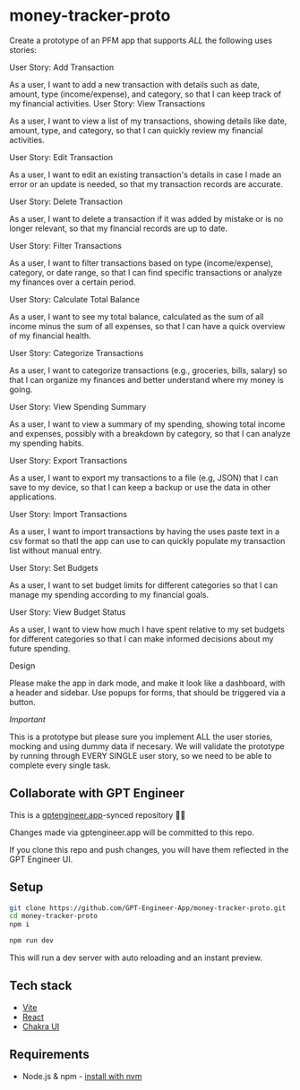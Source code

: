 # money-tracker-proto

Create a prototype of an PFM app that supports *ALL*  the following uses stories:

User Story: Add Transaction

As a user, I want to add a new transaction with details such as date, amount, type (income/expense), and category, so that I can keep track of my financial activities.
User Story: View Transactions

As a user, I want to view a list of my transactions, showing details like date, amount, type, and category, so that I can quickly review my financial activities.

User Story: Edit Transaction

As a user, I want to edit an existing transaction's details in case I made an error or an update is needed, so that my transaction records are accurate.

User Story: Delete Transaction

As a user, I want to delete a transaction if it was added by mistake or is no longer relevant, so that my financial records are up to date.

User Story: Filter Transactions

As a user, I want to filter transactions based on type (income/expense), category, or date range, so that I can find specific transactions or analyze my finances over a certain period.

User Story: Calculate Total Balance

As a user, I want to see my total balance, calculated as the sum of all income minus the sum of all expenses, so that I can have a quick overview of my financial health.

User Story: Categorize Transactions

As a user, I want to categorize transactions (e.g., groceries, bills, salary) so that I can organize my finances and better understand where my money is going.

User Story: View Spending Summary

As a user, I want to view a summary of my spending, showing total income and expenses, possibly with a breakdown by category, so that I can analyze my spending habits.

User Story: Export Transactions

As a user, I want to export my transactions to a file (e.g, JSON) that I can save to my device, so that I can keep a backup or use the data in other applications.

User Story: Import Transactions

As a user, I want to import transactions by having the uses paste text in a csv format so thatI the app can use to can quickly populate my transaction list without manual entry.

User Story: Set Budgets

As a user, I want to set budget limits for different categories so that I can manage my spending according to my financial goals.

User Story: View Budget Status

As a user, I want to view how much I have spent relative to my set budgets for different categories so that I can make informed decisions about my future spending.

Design

Please make the app in dark mode, and make it look like a dashboard, with a header and sidebar. Use popups for forms, that should be triggered via a button. 

*Important*

This is a prototype but please sure you implement ALL the user stories, mocking and using dummy data if necesary. We will validate the prototype by running through EVERY SINGLE user story, so we need to be able to complete every single task.

## Collaborate with GPT Engineer

This is a [gptengineer.app](https://gptengineer.app)-synced repository 🌟🤖

Changes made via gptengineer.app will be committed to this repo.

If you clone this repo and push changes, you will have them reflected in the GPT Engineer UI.

## Setup

```sh
git clone https://github.com/GPT-Engineer-App/money-tracker-proto.git
cd money-tracker-proto
npm i
```

```sh
npm run dev
```

This will run a dev server with auto reloading and an instant preview.

## Tech stack

- [Vite](https://vitejs.dev/)
- [React](https://react.dev/)
- [Chakra UI](https://chakra-ui.com/)

## Requirements

- Node.js & npm - [install with nvm](https://github.com/nvm-sh/nvm#installing-and-updating)
